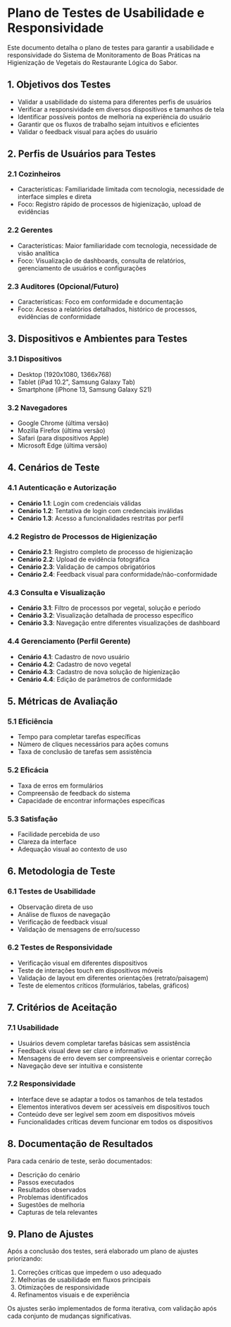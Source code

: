# Plano de Testes de Usabilidade e Responsividade

Este documento detalha o plano de testes para garantir a usabilidade e responsividade do Sistema de Monitoramento de Boas Práticas na Higienização de Vegetais do Restaurante Lógica do Sabor.

## 1. Objetivos dos Testes

- Validar a usabilidade do sistema para diferentes perfis de usuários
- Verificar a responsividade em diversos dispositivos e tamanhos de tela
- Identificar possíveis pontos de melhoria na experiência do usuário
- Garantir que os fluxos de trabalho sejam intuitivos e eficientes
- Validar o feedback visual para ações do usuário

## 2. Perfis de Usuários para Testes

### 2.1 Cozinheiros
- Características: Familiaridade limitada com tecnologia, necessidade de interface simples e direta
- Foco: Registro rápido de processos de higienização, upload de evidências

### 2.2 Gerentes
- Características: Maior familiaridade com tecnologia, necessidade de visão analítica
- Foco: Visualização de dashboards, consulta de relatórios, gerenciamento de usuários e configurações

### 2.3 Auditores (Opcional/Futuro)
- Características: Foco em conformidade e documentação
- Foco: Acesso a relatórios detalhados, histórico de processos, evidências de conformidade

## 3. Dispositivos e Ambientes para Testes

### 3.1 Dispositivos
- Desktop (1920x1080, 1366x768)
- Tablet (iPad 10.2", Samsung Galaxy Tab)
- Smartphone (iPhone 13, Samsung Galaxy S21)

### 3.2 Navegadores
- Google Chrome (última versão)
- Mozilla Firefox (última versão)
- Safari (para dispositivos Apple)
- Microsoft Edge (última versão)

## 4. Cenários de Teste

### 4.1 Autenticação e Autorização
- **Cenário 1.1**: Login com credenciais válidas
- **Cenário 1.2**: Tentativa de login com credenciais inválidas
- **Cenário 1.3**: Acesso a funcionalidades restritas por perfil

### 4.2 Registro de Processos de Higienização
- **Cenário 2.1**: Registro completo de processo de higienização
- **Cenário 2.2**: Upload de evidência fotográfica
- **Cenário 2.3**: Validação de campos obrigatórios
- **Cenário 2.4**: Feedback visual para conformidade/não-conformidade

### 4.3 Consulta e Visualização
- **Cenário 3.1**: Filtro de processos por vegetal, solução e período
- **Cenário 3.2**: Visualização detalhada de processo específico
- **Cenário 3.3**: Navegação entre diferentes visualizações de dashboard

### 4.4 Gerenciamento (Perfil Gerente)
- **Cenário 4.1**: Cadastro de novo usuário
- **Cenário 4.2**: Cadastro de novo vegetal
- **Cenário 4.3**: Cadastro de nova solução de higienização
- **Cenário 4.4**: Edição de parâmetros de conformidade

## 5. Métricas de Avaliação

### 5.1 Eficiência
- Tempo para completar tarefas específicas
- Número de cliques necessários para ações comuns
- Taxa de conclusão de tarefas sem assistência

### 5.2 Eficácia
- Taxa de erros em formulários
- Compreensão de feedback do sistema
- Capacidade de encontrar informações específicas

### 5.3 Satisfação
- Facilidade percebida de uso
- Clareza da interface
- Adequação visual ao contexto de uso

## 6. Metodologia de Teste

### 6.1 Testes de Usabilidade
- Observação direta de uso
- Análise de fluxos de navegação
- Verificação de feedback visual
- Validação de mensagens de erro/sucesso

### 6.2 Testes de Responsividade
- Verificação visual em diferentes dispositivos
- Teste de interações touch em dispositivos móveis
- Validação de layout em diferentes orientações (retrato/paisagem)
- Teste de elementos críticos (formulários, tabelas, gráficos)

## 7. Critérios de Aceitação

### 7.1 Usabilidade
- Usuários devem completar tarefas básicas sem assistência
- Feedback visual deve ser claro e informativo
- Mensagens de erro devem ser compreensíveis e orientar correção
- Navegação deve ser intuitiva e consistente

### 7.2 Responsividade
- Interface deve se adaptar a todos os tamanhos de tela testados
- Elementos interativos devem ser acessíveis em dispositivos touch
- Conteúdo deve ser legível sem zoom em dispositivos móveis
- Funcionalidades críticas devem funcionar em todos os dispositivos

## 8. Documentação de Resultados

Para cada cenário de teste, serão documentados:
- Descrição do cenário
- Passos executados
- Resultados observados
- Problemas identificados
- Sugestões de melhoria
- Capturas de tela relevantes

## 9. Plano de Ajustes

Após a conclusão dos testes, será elaborado um plano de ajustes priorizando:
1. Correções críticas que impedem o uso adequado
2. Melhorias de usabilidade em fluxos principais
3. Otimizações de responsividade
4. Refinamentos visuais e de experiência

Os ajustes serão implementados de forma iterativa, com validação após cada conjunto de mudanças significativas.
